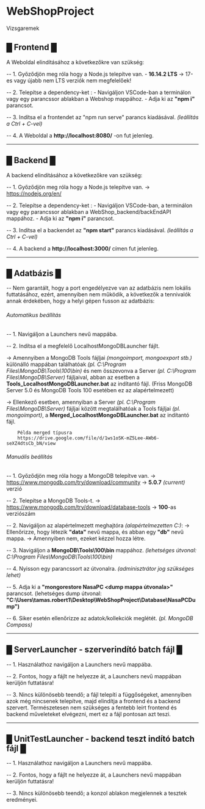 # WebShopProject
Vizsgaremek

## █ Frontend █

A Weboldal elindításához a következőkre van szükség:

-- 1. Győződjön meg róla hogy a Node.js telepítve van.
        - **16.14.2 LTS** -> 17-es vagy újabb nem LTS verziók nem megfelelőek!

-- 2. Telepítse a dependency-ket :
        - Navigáljon VSCode-ban a terminálon vagy egy parancssor ablakban
          a Webshop mappához.
        - Adja ki az **"npm i"** parancsot.

-- 3. Indítsa el a frontendet az "npm run serve" parancs kiadásával. 
*(leállítás a Ctrl + C-vel)*

-- 4. A Weboldal a **http://localhost:8080/** -on fut jelenleg.

-----------------------------------------------------------------------------

## █ Backend █

A backend elindításához a következőkre van szükség:

-- 1. Győződjön meg róla hogy a Node.js telepítve van.
        -> https://nodejs.org/en/
        
-- 2. Telepítse a dependency-ket :
        - Navigáljon VSCode-ban, a terminálon vagy egy parancssor ablakban
          a WebShop_backend/backEndAPI mappához.
        - Adja ki az **"npm i"** parancsot.
        
-- 3. Indítsa el a backendet az **"npm start"** parancs kiadásával. 
*(leállítás a Ctrl + C-vel)*

-- 4. A backend a **http://localhost:3000/** címen fut jelenleg.

-----------------------------------------------------------------------------

## █ Adatbázis █

-- Nem garantált, hogy a port engedélyezve van az adatbázis
   nem lokális futtatásához, ezért, amennyiben nem működik,
   a következők a tennivalók annak érdekében, hogy a helyi gépen
   fusson az adatbázis:

###### Automatikus beállítás
   
-- 1. Navigáljon a Launchers nevű mappába.

-- 2. Indítsa el a megfelelő LocalhostMongoDBLauncher fájlt.

-> Amennyiben a MongoDB Tools fájljai *(mongoimport, mongoexport stb.)*
        különálló mappában találhatóak *(pl. C:\Program Files\MongoDB\Tools\100\bin)*
        és nem összevonva a Server *(pl. C:\Program Files\MongoDB\Server)* fájljaival,
         abban az esetben a **Tools_LocalhostMongoDBLauncher.bat** az indítantó fájl.
        (Friss MongoDB Server 5.0 és MongoDB Tools 100 esetében ez az alapértelmezett)
        
-> Ellenkező esetben, amennyiban a Server *(pl. C:\Program Files\MongoDB\Server)*
        fájljai között megtalálhatóak a Tools fájljai *(pl. mongoimport)*,
        a **Merged_LocalhostMongoDBLauncher.bat** az indítantó fájl.
        
        Példa merged típusra
        https://drive.google.com/file/d/1ws1oSK-mZ5Lee-AWb6-seXZ4dtsCb_bN/view

###### Manuális beállítás

-- 1. Győződjön meg róla hogy a MongoDB telepítve van.
        -> https://www.mongodb.com/try/download/community
                -> **5.0.7** *(current)* verzió

-- 2. Telepítse a MongoDB Tools-t.
        -> https://www.mongodb.com/try/download/database-tools
                -> **100**-as verziószám
        
-- 2. Navigáljon az alapértelmezett meghajtóra *(alapértelmezetten C:)*:
        -> Ellenőrizze, hogy létezik **"data"** nevű mappa, és abban egy **"db"** nevű mappa.
                -> Amennyiben nem, ezeket kézzel hozza létre.
                
-- 3. Navigáljon a **MongoDB\Tools\100\bin** mappához. *(lehetséges útvonal: C:\Program Files\MongoDB\Tools\100\bin)*

-- 4. Nyisson egy parancssort az útvonalra. *(adminisztrátor jog szükséges lehet)*

-- 5. Adja ki a **"mongorestore NasaPC <dump mappa útvonala>"** parancsot.
        (lehetséges dump útvonal: **"C:\Users\tamas.robert1\Desktop\WebShopProject\Database\NasaPCDump")**
      
-- 6. Siker esetén ellenőrizze az adatok/kollekciók meglétét. *(pl. MongoDB Compass)*

-----------------------------------------------------------------------------

## █ ServerLauncher - szerverindító batch fájl █

-- 1. Használathoz navigáljon a Launchers nevű mappába.

-- 2. Fontos, hogy a fájlt ne helyezze át, a Launchers nevű mappában kerüljön futtatásra!

-- 3. Nincs különösebb teendő; a fájl telepíti a függőségeket, amennyiben azok még nincsenek telepítve, majd elindítja a frontend és a backend szervert. Természetesen nem szükséges a fentebb leírt frontend és backend műveleteket elvégezni, mert ez a fájl pontosan azt teszi.

-----------------------------------------------------------------------------

## █ UnitTestLauncher - backend teszt indító batch fájl █

-- 1. Használathoz navigáljon a Launchers nevű mappába.

-- 2. Fontos, hogy a fájlt ne helyezze át, a Launchers nevű mappában kerüljön futtatásra!

-- 3. Nincs különösebb teendő; a konzol ablakon megjelennek a tesztek eredményei.
        


